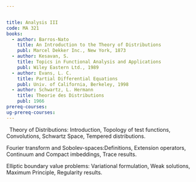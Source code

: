 ```yaml
---


title: Analysis III
code: MA 321
books:
  - author: Barros-Nato 
    title: An Introduction to the Theory of Distributions
    publ: Marcel Dekker Inc., New York, 1873
  - author: Kesavan, S.
    title: Topics in Functional Analysis and Applications
    publ: Wiley Eastern Ltd., 1989
  - author: Evans, L. C.
    title: Partial Differential Equations
    publ: Univ. of California, Berkeley, 1998
  - author: Schwartz, L. Hermann
    title: Theorie des Distributions
    publ: 1966
prereq-courses: 
ug-prereq-courses: 
---
```



 
Theory of Distributions: Introduction, Topology of test functions,
Convolutions, Schwartz Space, Tempered distributions.

Fourier transform and Sobolev-spaces:Definitions, Extension operators,
Continuum and Compact imbeddings, Trace results.

Elliptic boundary value problems: Variational formulation, Weak solutions,
Maximum Principle, Regularity results.
